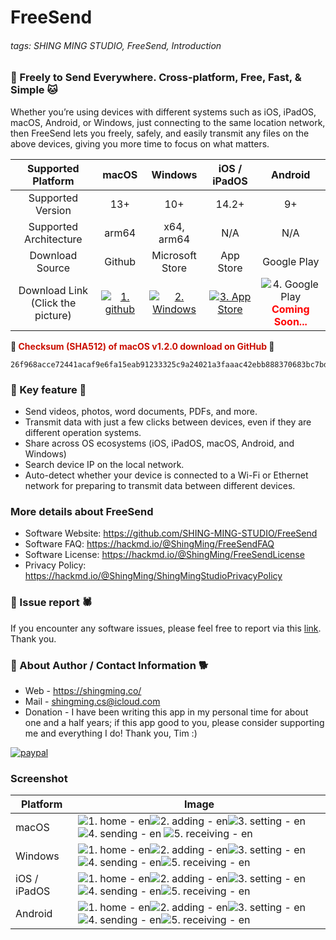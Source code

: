 # FreeSend
###### tags: SHING MING STUDIO, FreeSend, Introduction

### **:tiger: Freely to Send Everywhere. Cross-platform, Free, Fast, & Simple :cat:**

Whether you’re using devices with different systems such as iOS, iPadOS, macOS, Android, or Windows, just connecting to the same location network, then FreeSend lets you freely, safely, and easily transmit any files on the above devices, giving you more time to focus on what matters.


|        Supported Platform         |                                                            macOS                                                            |                                                   Windows                                                    |                                                   iOS / iPadOS                                                   |                                                Android                                                |
|:---------------------------------:|:---------------------------------------------------------------------------------------------------------------------------:|:------------------------------------------------------------------------------------------------------------:|:----------------------------------------------------------------------------------------------------------------:|:-----------------------------------------------------------------------------------------------------:|
|        Supported  Version         |                                                             13+                                                             |                                                     10+                                                      |                                                      14.2+                                                       |                                                  9+                                                   |
|      Supported Architecture       |                                                            arm64                                                            |                                                  x64, arm64                                                  |                                                       N/A                                                        |                                                  N/A                                                  |
|          Download Source          |                                                           Github                                                            |                                               Microsoft Store                                                |                                                    App Store                                                     |                                              Google Play                                              |
| Download Link (Click the picture) | [![1. github](https://hackmd.io/_uploads/SJltNPi6p.png)](https://github.com/SHING-MING-STUDIO/FreeSend/releases/tag/v1.2.0) | [![2. Windows](https://hackmd.io/_uploads/By3t4Psap.png)](https://www.microsoft.com/store/apps/9NK38N2TXDGG) | [![3. App Store](https://hackmd.io/_uploads/r1X54vopT.png)](https://apps.apple.com/us/app/freesend/id6478240515) | ![4. Google Play](https://hackmd.io/_uploads/Bksc4Poap.png) **<font color=red>Coming Soon...</font>** |

**:owl: <font color=cake>Checksum (SHA512) of macOS v1.2.0 download on GitHub</font> :eagle:**
```
26f968acce72441acaf9e6fa15eab91233325c9a24021a3faaac42ebb888370683bc7bd9f0319da02bf1cc57f716d603d985fd749457740fc7e19c78281c3809
```

### **:bear: Key feature :hamster:**
- Send videos, photos, word documents, PDFs, and more.
- Transmit data with just a few clicks between devices, even if they are different operation systems.
- Share across OS ecosystems (iOS, iPadOS, macOS, Android, and Windows)
- Search device IP on the local network.
- Auto-detect whether your device is connected to a Wi-Fi or Ethernet network for preparing to transmit data between different devices.

### **More details about FreeSend**
- Software Website: https://github.com/SHING-MING-STUDIO/FreeSend
- Software FAQ: https://hackmd.io/@ShingMing/FreeSendFAQ
- Software License: https://hackmd.io/@ShingMing/FreeSendLicense
- Privacy Policy: https://hackmd.io/@ShingMing/ShingMingStudioPrivacyPolicy

### **:bug: Issue report :spider:**
If you encounter any software issues, please feel free to report via this [link](https://github.com/SHING-MING-STUDIO/FreeSend/issues). Thank you.

### **:tiger: About Author / Contact Information :dog2:**
- Web - https://shingming.co/
- Mail - shingming.cs@icloud.com
- Donation - I have been writing this app in my personal time for about one and a half years; if this app good to you, please consider supporting me and everything I do! Thank you, Tim :)

[![paypal](https://hackmd.io/_uploads/S16qytwCp.png)](https://www.paypal.com/paypalme/ShingMing)



### **Screenshot**
| Platform     | Image                                                                                                                                                                                                                                                                                                        |
| ------------ | ------------------------------------------------------------------------------------------------------------------------------------------------------------------------------------------------------------------------------------------------------------------------------------------------------------ |
| macOS        | ![1. home - en](https://hackmd.io/_uploads/HkhFpjER6.jpg)![2. adding - en](https://hackmd.io/_uploads/rkpcTiNAa.jpg)![3. setting - en](https://hackmd.io/_uploads/Sy_jpsEAT.jpg) ![4. sending - en](https://hackmd.io/_uploads/r1uiTi4Ap.jpg) ![5. receiving - en](https://hackmd.io/_uploads/HJOias4A6.jpg) |
| Windows      | ![1. home - en](https://hackmd.io/_uploads/S1-NAiNRT.png)![2. adding - en](https://hackmd.io/_uploads/Sy-NCoERT.png)![3. setting - en](https://hackmd.io/_uploads/HJWEAs4A6.png)![4. sending - en](https://hackmd.io/_uploads/r1bNAiEC6.png)![5. receiving - en](https://hackmd.io/_uploads/HyWECiNC6.png)   |
| iOS / iPadOS | ![1. home - en](https://hackmd.io/_uploads/H19a0i4Aa.png)![2. adding - en](https://hackmd.io/_uploads/rJ9pAjNAT.png)![3. setting - en](https://hackmd.io/_uploads/Bk9pAsVCT.png)![4. sending - en](https://hackmd.io/_uploads/r19T0i4A6.png)![5. receiving - en](https://hackmd.io/_uploads/By9a0jNRa.png)   | 
| Android      | ![1. home - en](https://hackmd.io/_uploads/Hk4_Ro4CT.jpg)![2. adding - en](https://hackmd.io/_uploads/rJN_CjNR6.jpg)![3. setting - en](https://hackmd.io/_uploads/ryEdRiNCp.jpg)![4. sending - en](https://hackmd.io/_uploads/HJruRi4AT.jpg)![5. receiving - en](https://hackmd.io/_uploads/SJEORoVR6.jpg)   |